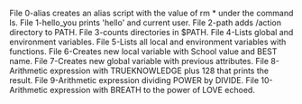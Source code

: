 File 0-alias creates an alias script with the value of rm * under the command ls.
File 1-hello_you prints 'hello' and current user.
File 2-path adds /action directory to PATH.
File 3-counts directories in $PATH.
File 4-Lists global and environment variables.
File 5-Lists all local and environment variables with functions.
File 6-Creates new local variable with School value and BEST name.
File 7-Creates new global variable with previous attributes.
File 8-Arithmetic expression with TRUEKNOWLEDGE plus 128 that prints the result.
File 9-Arithmetic expression dividing POWER by DIVIDE.
File 10-Arithmetic expression with BREATH to the power of LOVE echoed.

